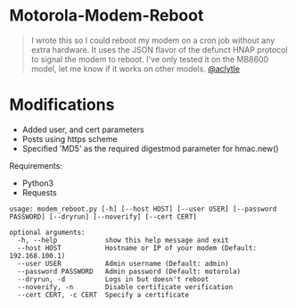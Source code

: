 # Motorola-Modem-Reboot
> I wrote this so I could reboot my modem on a cron job without any extra hardware.
> It uses the JSON flavor of the defunct HNAP protocol to signal the modem to reboot.
> I've only tested it on the MB8600 model, let me know if it works on other models.
[@aclytle](https://github.com/aclytle/Motorola-Modem-Reboot)

# Modifications
* Added user, and cert parameters
* Posts using https scheme
* Specified 'MD5' as the required digestmod parameter for hmac.new()

Requirements:
* Python3
* Requests

```
usage: modem_reboot.py [-h] [--host HOST] [--user USER] [--password PASSWORD] [--dryrun] [--noverify] [--cert CERT] 

optional arguments:
  -h, --help            show this help message and exit
  --host HOST           Hostname or IP of your modem (Default: 192.168.100.1)
  --user USER           Admin username (Default: admin)
  --password PASSWORD   Admin password (Default: motorola)
  --dryrun, -d          Logs in but doesn't reboot
  --noverify, -n        Disable certificate verification
  --cert CERT, -c CERT  Specify a certificate
  ```
